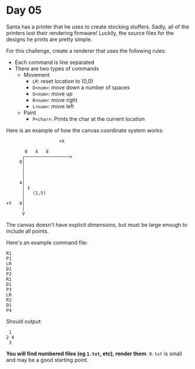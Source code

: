 # Day 05

Santa has a printer that he uses to create stocking stuffers. Sadly, all of the printers lost their rendering firmware! Luckily, the source files for the designs he prints are pretty simple.

For this challenge, create a renderer that uses the following rules:

- Each command is line separated
- There are two types of commands
    - Movement
        - `LR`: reset location to (0,0)
        - `D<num>`: move down a number of spaces
        - `U<num>`: move up
        - `R<num>`: move right
        - `L<num>`: move left
    - Paint
        - `P<char>`: Prints the char at the current location

Here is an example of how the canvas coordinate system works:

```
                    +X

       0   4   8
      ┌─────────────────>
     0│
      │
      │
      │
     4│
      │ ┼
      │   (1,5)
      │
+Y   8│
      │
      V
```

The canvas doesn't have explicit dimensions, but must be large enough to include all points.


Here's an example command file:

```
R1
P1
LR
D1
P2
R1
D1
P3
LR
R2
D1
P4
```

Should output:

```
 1
2 4
 3
```

**You will find numbered files (eg `1.txt`, etc), render them**. `0.txt` is small and may be a good starting point.
